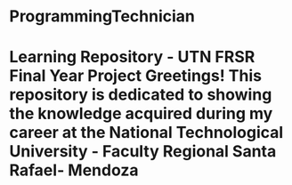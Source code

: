 # ProgrammingTechnician
# Learning Repository - UTN FRSR Final Year Project  Greetings! This repository is dedicated to showing the knowledge acquired during my career at the National Technological University - Faculty Regional Santa Rafael- Mendoza 

